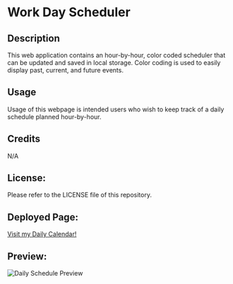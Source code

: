 # Work Day Scheduler

## Description
This web application contains an hour-by-hour, color coded scheduler that can be updated and saved in local storage. Color coding is used to easily display past, current, and future events. 

## Usage
Usage of this webpage is intended users who wish to keep track of a daily schedule planned hour-by-hour.

## Credits
N/A

## License:
Please refer to the LICENSE file of this repository.

## Deployed Page: 
<a href="https://acarter867.github.io/Daily-Calendar/">Visit my Daily Calendar!</a>

## Preview:
<img src="./assets/Photos/Scheduler screenshot.png" alt="Daily Schedule Preview">